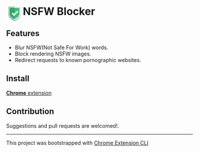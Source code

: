 # <img src="public/icons/icon_48.png" width="45" align="left">  NSFW Blocker

## Features

- Blur NSFW(Not Safe For Work) words.
- Block rendering NSFW images.
- Redirect requests to known pornographic websites.

## Install

[**Chrome** extension]() <!-- TODO: Add chrome extension link inside parenthesis -->

## Contribution

Suggestions and pull requests are welcomed!.

---

This project was bootstrapped with [Chrome Extension CLI](https://github.com/dutiyesh/chrome-extension-cli)

